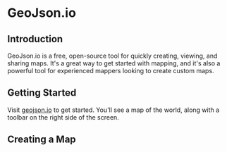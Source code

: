 # GeoJson.io

## Introduction

GeoJson.io is a free, open-source tool for quickly creating, viewing, and sharing maps. It's a great way to get started with mapping, and it's also a powerful tool for experienced mappers looking to create custom maps.

## Getting Started

Visit [geojson.io](https://geojson.io/) to get started. You'll see a map of the world, along with a toolbar on the right side of the screen.

## Creating a Map
